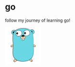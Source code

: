 # go
follow my journey of learning go!
<div>
<img src="https://github.com/devicons/devicon/blob/master/icons/go/go-original.svg" title="Go" **alt="Go" width="120" height="120"/>
